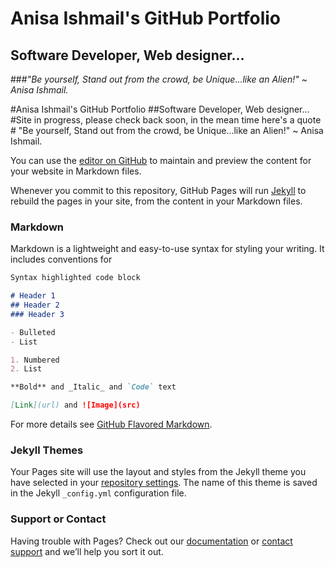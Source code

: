 # Anisa Ishmail's GitHub Portfolio

## Software Developer, Web designer...

###_"Be yourself, Stand out from the crowd, be Unique...like an Alien!" ~ Anisa Ishmail._

  #Anisa Ishmail's GitHub Portfolio
        ##Software Developer, Web designer...
                #Site in progress, please check back soon, in the mean time here's a quote
               # "Be yourself, Stand out from the crowd, be Unique...like an Alien!" ~ Anisa Ishmail.
            
You can use the [editor on GitHub](https://github.com/AnisaIshmail/anisaishmail.github.io/edit/master/index.md) to maintain and preview the content for your website in Markdown files.

Whenever you commit to this repository, GitHub Pages will run [Jekyll](https://jekyllrb.com/) to rebuild the pages in your site, from the content in your Markdown files.

### Markdown

Markdown is a lightweight and easy-to-use syntax for styling your writing. It includes conventions for

```markdown
Syntax highlighted code block

# Header 1
## Header 2
### Header 3

- Bulleted
- List

1. Numbered
2. List

**Bold** and _Italic_ and `Code` text

[Link](url) and ![Image](src)
```

For more details see [GitHub Flavored Markdown](https://guides.github.com/features/mastering-markdown/).

### Jekyll Themes

Your Pages site will use the layout and styles from the Jekyll theme you have selected in your [repository settings](https://github.com/AnisaIshmail/anisaishmail.github.io/settings). The name of this theme is saved in the Jekyll `_config.yml` configuration file.

### Support or Contact

Having trouble with Pages? Check out our [documentation](https://help.github.com/categories/github-pages-basics/) or [contact support](https://github.com/contact) and we’ll help you sort it out.
